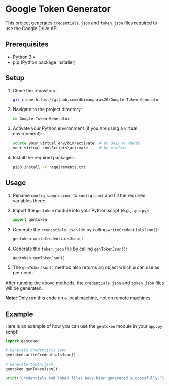 # Google Token Generator

This project generates `credentials.json` and `token.json` files required to use the Google Drive API. 

## Prerequisites

- Python 3.x
- pip (Python package installer)

## Setup

1. Clone the repository:
    ```bash
    git clone https://github.com/dhimanparas20/Google-Token-Generator
    ```

2. Navigate to the project directory:
    ```bash
    cd Google-Token-Generator
    ```

3. Activate your Python environment (if you are using a virtual environment):
    ```bash
    source your_virtual_env/bin/activate  # On Unix or MacOS
    your_virtual_env\Scripts\activate     # On Windows
    ```

4. Install the required packages:
    ```bash
    pip3 install -r requirements.txt
    ```

## Usage
1. Rename `config_sample.conf` to `config.conf` and fill the required variables there:


2. Import the `gentoken` module into your Python script (e.g., `app.py`):
    ```python
    import gentoken
    ```

3. Generate the `credentials.json` file by calling `writeCredentialsJson()`:
    ```python
    gentoken.writeCredentialsJson()
    ```

4. Generate the `token.json` file by calling `genTokenJson()`:
    ```python
    gentoken.genTokenJson()
    ```

5. The `genTokenJson()` method also returns an object which u can use as per need:
   

After running the above methods, the `credentials.json` and `token.json` files will be generated.

**Note:** Only run this code on a local machine, not on remote machines.

## Example

Here is an example of how you can use the `gentoken` module in your `app.py` script:

```python
import gentoken

# Generate credentials.json
gentoken.writeCredentialsJson()

# Generate token.json
gentoken.genTokenJson()

print("Credentials and Token files have been generated successfully.")
